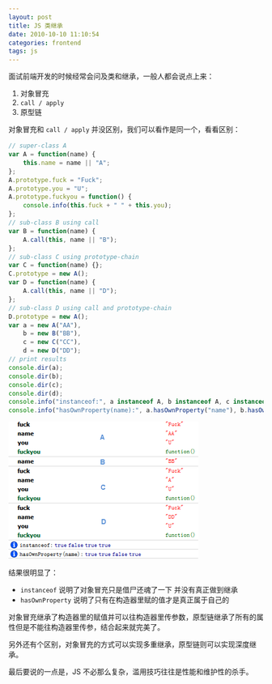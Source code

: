 ```yaml
---
layout: post
title: JS 类继承
date: 2010-10-10 11:10:54
categories: frontend
tags: js
---
```


面试前端开发的时候经常会问及类和继承，一般人都会说点上来：

1. 对象冒充
2. `call / apply`
3. 原型链

对象冒充和 `call / apply` 并没区别，我们可以看作是同一个，看看区别：

```js
// super-class A
var A = function(name) {
    this.name = name || "A";
};
A.prototype.fuck = "Fuck";
A.prototype.you = "U";
A.prototype.fuckyou = function() {
    console.info(this.fuck + " " + this.you);
};
// sub-class B using call
var B = function(name) {
    A.call(this, name || "B");
};
// sub-class C using prototype-chain
var C = function(name) {};
C.prototype = new A();
var D = function(name) {
    A.call(this, name || "D");
};
// sub-class D using call and prototype-chain
D.prototype = new A();
var a = new A("AA"),
    b = new B("BB"),
    c = new C("CC"),
    d = new D("DD");
// print results
console.dir(a);
console.dir(b);
console.dir(c);
console.dir(d);
console.info("instanceof:", a instanceof A, b instanceof A, c instanceof A, d instanceof A);
console.info("hasOwnProperty(name):", a.hasOwnProperty("name"), b.hasOwnProperty("name"), c.hasOwnProperty("name"), d.hasOwnProperty("name"));
```

![](/images/posts/js_inherit_diff.png)

结果很明显了：

* `instanceof` 说明了对象冒充只是借尸还魂了一下 并没有真正做到继承
* `hasOwnProperty` 说明了只有在构造器里赋的值才是真正属于自己的

对象冒充继承了构造器里的赋值并可以往构造器里传参数，原型链继承了所有的属性但是不能往构造器里传参，结合起来就完美了。

另外还有个区别，对象冒充的方式可以实现多重继承，原型链则可以实现深度继承。

最后要说的一点是，JS 不必那么复杂，滥用技巧往往是性能和维护性的杀手。